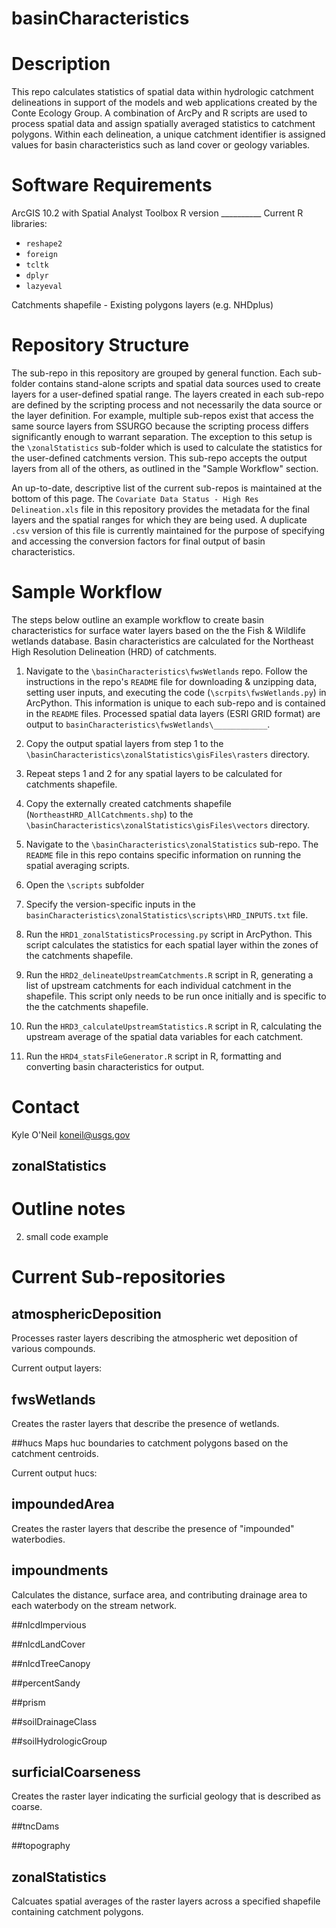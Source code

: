 basinCharacteristics
====================

# Description

This repo calculates statistics of spatial data within hydrologic catchment delineations in support of the models and web applications created by the Conte Ecology Group. A combination of ArcPy and R scripts are used to process spatial data and assign spatially averaged statistics to catchment polygons. Within each delineation, a unique catchment identifier is assigned values for basin characteristics such as land cover or geology variables.

# Software Requirements

ArcGIS 10.2 with Spatial Analyst Toolbox
R version __________
Current R libraries:
  - `reshape2`
  - `foreign`
  - `tcltk`
  - `dplyr`
  - `lazyeval`

Catchments shapefile - Existing polygons layers (e.g. NHDplus)

# Repository Structure

The sub-repo in this repository are grouped by general function. Each sub-folder contains stand-alone scripts and spatial data sources used to create layers for a user-defined spatial range. The layers created in each sub-repo are defined by the scripting process and not necessarily the data source or the layer definition. For example, multiple sub-repos exist that access the same source layers from SSURGO because the scripting process differs significantly enough to warrant separation. The exception to this setup is the `\zonalStatistics` sub-folder which is used to calculate the statistics for the user-defined catchments version. This sub-repo accepts the output layers from all of the others, as outlined in the "Sample Workflow" section.

An up-to-date, descriptive list of the current sub-repos is maintained at the bottom of this page. The `Covariate Data Status - High Res Delineation.xls` file in this repository provides the metadata for the final layers and the spatial ranges for which they are being used. A duplicate `.csv` version of this file is currently maintained for the purpose of specifying and accessing the conversion factors for final output of basin characteristics.

# Sample Workflow

The steps below outline an example workflow to create basin characteristics for surface water layers based on the the Fish & Wildlife wetlands database. Basin characteristics are calculated for the Northeast High Resolution Delineation (HRD) of catchments.

1. Navigate to the `\basinCharacteristics\fwsWetlands` repo. Follow the instructions in the repo's `README` file for downloading & unzipping data, setting user inputs, and executing the code (`\scrpits\fwsWetlands.py`) in ArcPython. This information is unique to each sub-repo and is contained in the `README` files. Processed spatial data layers (ESRI GRID format) are output to `basinCharacteristics\fwsWetlands\____________`.

2. Copy the output spatial layers from step 1 to the `\basinCharacteristics\zonalStatistics\gisFiles\rasters` directory.

3. Repeat steps 1 and 2 for any spatial layers to be calculated for catchments shapefile.

4. Copy the externally created catchments shapefile (`NortheastHRD_AllCatchments.shp`) to the `\basinCharacteristics\zonalStatistics\gisFiles\vectors` directory.

5. Navigate to the `\basinCharacteristics\zonalStatistics` sub-repo. The `README` file in this repo contains specific information on running the spatial averaging scripts. 

6. Open the `\scripts` subfolder

7. Specify the version-specific inputs in the `basinCharacteristics\zonalStatistics\scripts\HRD_INPUTS.txt` file.

8. Run the `HRD1_zonalStatisticsProcessing.py` script in ArcPython. This script calculates the statistics for each spatial layer within the zones of the catchments shapefile.

9. Run the `HRD2_delineateUpstreamCatchments.R` script in R, generating a list of upstream catchments for each individual catchment in the shapefile. This script only needs to be run once initially and is specific to the the catchments shapefile.

10. Run the `HRD3_calculateUpstreamStatistics.R` script in R, calculating the upstream average of the spatial data variables for each catchment.

11. Run the `HRD4_statsFileGenerator.R` script in R, formatting and converting basin characteristics for output.








# Contact

Kyle O'Neil
koneil@usgs.gov




## zonalStatistics





# Outline notes

2. small code example






# Current Sub-repositories

## atmosphericDeposition
Processes raster layers describing the atmospheric wet deposition of various compounds.

Current output layers:

## fwsWetlands
Creates the raster layers that describe the presence of wetlands.

##hucs
Maps huc boundaries to catchment polygons based on the catchment centroids.

Current output hucs:

## impoundedArea
Creates the raster layers that describe the presence of "impounded" waterbodies.

## impoundments
Calculates the distance, surface area, and contributing drainage area to each waterbody on the stream network.

##nlcdImpervious

##nlcdLandCover

##nlcdTreeCanopy

##percentSandy

##prism

##soilDrainageClass

##soilHydrologicGroup

## surficialCoarseness
Creates the raster layer indicating the surficial geology that is described as coarse.

##tncDams

##topography

## zonalStatistics

Calcuates spatial averages of the raster layers across a specified shapefile containing catchment polygons.